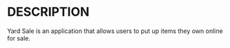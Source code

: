 # DESCRIPTION
Yard Sale is an application that allows users to put up items they own online for sale.
